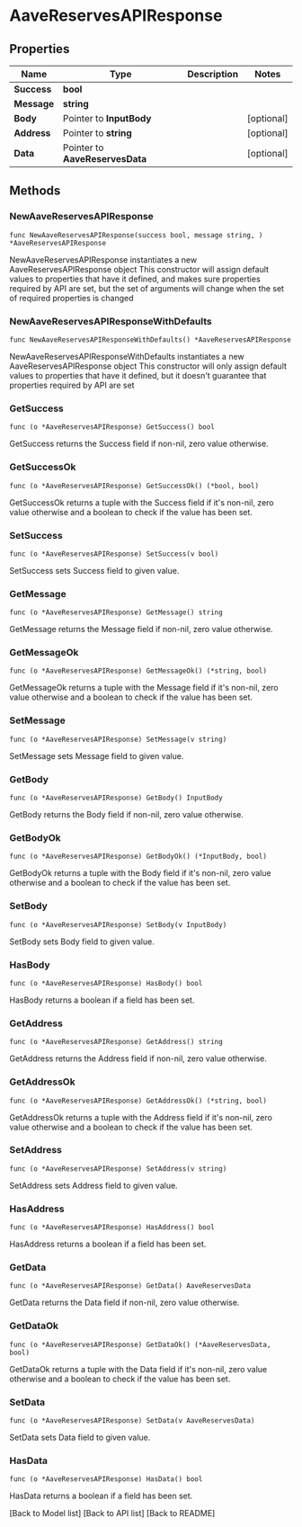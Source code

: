 # AaveReservesAPIResponse

## Properties

| Name        | Type                            | Description | Notes       |
| ----------- | ------------------------------- | ----------- | ----------- |
| **Success** | **bool**                        |             |             |
| **Message** | **string**                      |             |             |
| **Body**    | Pointer to **InputBody**        |             | \[optional] |
| **Address** | Pointer to **string**           |             | \[optional] |
| **Data**    | Pointer to **AaveReservesData** |             | \[optional] |

## Methods

### NewAaveReservesAPIResponse

`func NewAaveReservesAPIResponse(success bool, message string, ) *AaveReservesAPIResponse`

NewAaveReservesAPIResponse instantiates a new AaveReservesAPIResponse object This constructor will assign default values to properties that have it defined, and makes sure properties required by API are set, but the set of arguments will change when the set of required properties is changed

### NewAaveReservesAPIResponseWithDefaults

`func NewAaveReservesAPIResponseWithDefaults() *AaveReservesAPIResponse`

NewAaveReservesAPIResponseWithDefaults instantiates a new AaveReservesAPIResponse object This constructor will only assign default values to properties that have it defined, but it doesn't guarantee that properties required by API are set

### GetSuccess

`func (o *AaveReservesAPIResponse) GetSuccess() bool`

GetSuccess returns the Success field if non-nil, zero value otherwise.

### GetSuccessOk

`func (o *AaveReservesAPIResponse) GetSuccessOk() (*bool, bool)`

GetSuccessOk returns a tuple with the Success field if it's non-nil, zero value otherwise and a boolean to check if the value has been set.

### SetSuccess

`func (o *AaveReservesAPIResponse) SetSuccess(v bool)`

SetSuccess sets Success field to given value.

### GetMessage

`func (o *AaveReservesAPIResponse) GetMessage() string`

GetMessage returns the Message field if non-nil, zero value otherwise.

### GetMessageOk

`func (o *AaveReservesAPIResponse) GetMessageOk() (*string, bool)`

GetMessageOk returns a tuple with the Message field if it's non-nil, zero value otherwise and a boolean to check if the value has been set.

### SetMessage

`func (o *AaveReservesAPIResponse) SetMessage(v string)`

SetMessage sets Message field to given value.

### GetBody

`func (o *AaveReservesAPIResponse) GetBody() InputBody`

GetBody returns the Body field if non-nil, zero value otherwise.

### GetBodyOk

`func (o *AaveReservesAPIResponse) GetBodyOk() (*InputBody, bool)`

GetBodyOk returns a tuple with the Body field if it's non-nil, zero value otherwise and a boolean to check if the value has been set.

### SetBody

`func (o *AaveReservesAPIResponse) SetBody(v InputBody)`

SetBody sets Body field to given value.

### HasBody

`func (o *AaveReservesAPIResponse) HasBody() bool`

HasBody returns a boolean if a field has been set.

### GetAddress

`func (o *AaveReservesAPIResponse) GetAddress() string`

GetAddress returns the Address field if non-nil, zero value otherwise.

### GetAddressOk

`func (o *AaveReservesAPIResponse) GetAddressOk() (*string, bool)`

GetAddressOk returns a tuple with the Address field if it's non-nil, zero value otherwise and a boolean to check if the value has been set.

### SetAddress

`func (o *AaveReservesAPIResponse) SetAddress(v string)`

SetAddress sets Address field to given value.

### HasAddress

`func (o *AaveReservesAPIResponse) HasAddress() bool`

HasAddress returns a boolean if a field has been set.

### GetData

`func (o *AaveReservesAPIResponse) GetData() AaveReservesData`

GetData returns the Data field if non-nil, zero value otherwise.

### GetDataOk

`func (o *AaveReservesAPIResponse) GetDataOk() (*AaveReservesData, bool)`

GetDataOk returns a tuple with the Data field if it's non-nil, zero value otherwise and a boolean to check if the value has been set.

### SetData

`func (o *AaveReservesAPIResponse) SetData(v AaveReservesData)`

SetData sets Data field to given value.

### HasData

`func (o *AaveReservesAPIResponse) HasData() bool`

HasData returns a boolean if a field has been set.

\[Back to Model list] \[Back to API list] \[Back to README]
